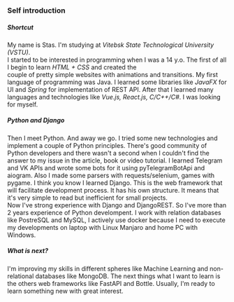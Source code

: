 ### Self introduction
##### Shortcut
My name is Stas. I'm studying at *Vitebsk State Technological University (VSTU)*.  
I started to be interested in programming when I was a 14 y.o. The first of all I begin to learn *HTML + CSS* and created the   
couple of pretty simple websites with animations and transitions.
My first language of programming was Java. I learned some libraries like *JavaFX* for UI and *Spring* for implementation of REST API. 
After that I learned many languages and technologies like *Vue.js, React.js, C/C++/C#*. I was looking for myself.

##### Python and Django
Then I meet Python. And away we go. I tried some new technologies and implement a couple of Python principles. 
There's good community of Python developers and there wasn't a second when I couldn't find the answer to my issue in the article, book or video tutorial.
I learned Telegram and VK APIs and wrote some bots for it using pyTelegramBotApi and aiogram. 
Also I made some parsers with requests/selenium, games with pygame. I think you know I learned Django. This is the web framework that will facilitate development process. It has his own structure. It means that it's very simple to read but inefficient for small projects.  
Now I've strong experience with Django and DjangoREST. So I've more than 2 years experience of Python develompent. I work with relation databases like PostreSQL and MySQL, I actively use docker because I need to execute my developments on laptop with Linux Manjaro and home PC with Windows. 

##### What is next?
I'm improving my skills in different spheres like Machine Learning and non-relational databases like MongoDB. The next things what I want to learn 
is the others web frameworks like FastAPI and Bottle. Usually, I'm ready to learn something new with great interest.
